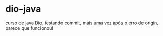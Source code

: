 # dio-java
curso de java Dio, 
testando commit, 
mais uma vez após o erro de origin, 
parece que funcionou!
